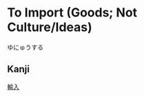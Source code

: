 # To Import (Goods; Not Culture/Ideas)
ゆにゅうする
## Kanji
[輸](../Kanji/kanji-dict/輸.md)[入](../Kanji/kanji-dict/入.md)
